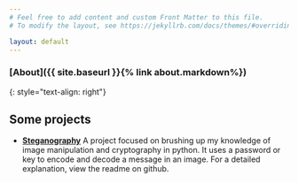 ```yaml
---
# Feel free to add content and custom Front Matter to this file.
# To modify the layout, see https://jekyllrb.com/docs/themes/#overriding-theme-defaults

layout: default
---
```

### [About]({{ site.baseurl }}{% link about.markdown%})
{: style="text-align: right"}


## Some projects

- **[Steganography](https://github.com/DaanLamb/steganography)**
A project focused on brushing up my knowledge of image manipulation and cryptography in python. It uses a password or key to encode and decode a message in an image. For a detailed explanation, view the readme on github.
